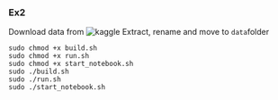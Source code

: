 ### Ex2
Download data from ![kaggle](https://www.kaggle.com/competitions/walmart-recruiting-store-sales-forecasting/data)
Extract, rename and move to `data`folder
```commandline
sudo chmod +x build.sh
sudo chmod +x run.sh
sudo chmod +x start_notebook.sh
sudo ./build.sh
sudo ./run.sh
sudo ./start_notebook.sh
```